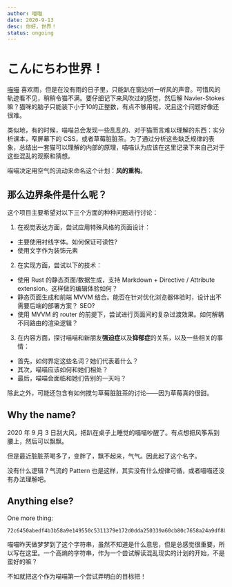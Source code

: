 ```yaml
---
author: 喵喵
date: 2020-9-13
desc: 你好，世界！
status: ongoing
---
```


# こんにちわ世界！

[喵喵](/about) 喜欢雨，但是在没有雨的日子里，只能趴在窗边听一听风的声音。可惜风的轨迹看不见，稍稍令猫不满。要仔细记下来风吹过的感觉，然后解 Navier-Stokes 嘛？猫咪的脑子只能装下小于10的正整数，有点不够用呢，况且这个问题好像还很难。

类似地，有的时候，喵喵总会发现一些乱乱的、对于猫而言难以理解的东西：实分析课本，窄屏幕下的 CSS，或者草莓脏脏茶。为了通过分析这些缺乏规律的表象，总结出一套猫可以理解的内部的原理，喵喵认为应该在这里记录下来自己对于这些混乱的观察和猜想。

喵喵决定用空气的流动来命名这个计划：**风的重构**。

## 那么边界条件是什么呢？

这个项目主要希望对以下三个方面的种种问题进行讨论：

1. 在视觉表达方面，尝试应用特殊风格的页面设计：
  - 主要使用衬线字体。如何保证可读性?
  - 使用文字作为装饰元素
2. 在实现方面，尝试以下的技术：
  - 使用 Rust 的静态页面/数据生成，支持 Markdown + Directive / Attribute extension。这样做的编辑体验如何？
  - 静态页面生成和前端 MVVM 结合。能否在针对优化浏览器体验时，设计出不需要后端的部署方案？ SEO?
  - 使用 MVVM 的 router 的前提下，尝试进行页面间的复杂过渡效果。如何解耦不同路由的渲染逻辑？
3. 在内容方面，探讨喵喵和新朋友**强迫症**以及**抑郁症**的关系，以及一些相关的事情：
  - 首先，如何界定这些名词？她们代表着什么？
  - 其次，喵喵应该如何和她们相处？
  - 最后，喵喵会面临和她们告别的一天吗？

除此之外，可能还包含有如何搅匀草莓脏脏茶的讨论——因为草莓真的很甜。

## Why the name?

2020 年 9 月 3 日刮大风，把趴在桌子上睡觉的喵喵吵醒了。有点想把风筝系到腰上，然后可以飘飘。

但是最近脏脏茶喝多了，变胖了，飘不起来，气气。因此起了这个名字。

没有什么逻辑？气流的 Pattern 也是这样，其实没有什么规律可循，或者喵喵还没有办法理解吧。

## Anything else?

One more thing:

```
72c6450abedf4b3b58a9e149550c5311379e172d0dda250339a60cb80c7658a24a9df8badef183e09fddcbd10b4bea080e653632301ef160f5e090453bd1b557
```

喵喵昨天做梦梦到了这个字符串，虽然不知道是什么意思，但是总感觉很重要，所以写在这里。一个高熵的字符串，作为一个尝试解读混乱现实的计划的开始，不是蛮好的嘛？

不如就把这个作为喵喵第一个尝试弄明白的目标把！
